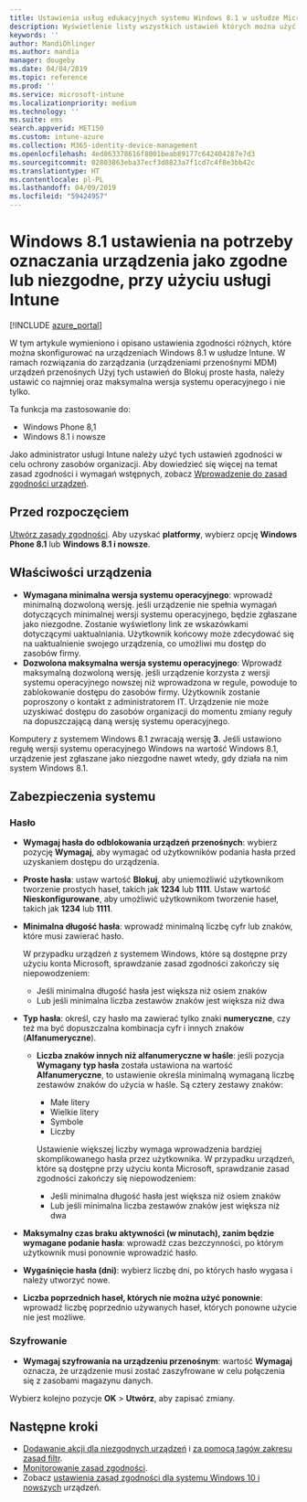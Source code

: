 ```yaml
---
title: Ustawienia usług edukacyjnych systemu Windows 8.1 w usłudze Microsoft Intune — Azure | Microsoft Docs
description: Wyświetlenie listy wszystkich ustawień których można użyć, gdy ustawienia zgodności dla urządzeń Windows 8.1 i Windows Phone 8.1 w programie Microsoft Intune. Sprawdzanie zgodności na minimalną i maksymalną systemu operacyjnego, ustawianie hasła ograniczeń i długość, włączyć szyfrowanie na magazyn danych i nie tylko.
keywords: ''
author: MandiOhlinger
ms.author: mandia
manager: dougeby
ms.date: 04/04/2019
ms.topic: reference
ms.prod: ''
ms.service: microsoft-intune
ms.localizationpriority: medium
ms.technology: ''
ms.suite: ems
search.appverid: MET150
ms.custom: intune-azure
ms.collection: M365-identity-device-management
ms.openlocfilehash: 4ed863378616f8001beab89177c642404287e7d3
ms.sourcegitcommit: 02803863eba37ecf3d8823a7f1cd7c4f8e3bb42c
ms.translationtype: HT
ms.contentlocale: pl-PL
ms.lasthandoff: 04/09/2019
ms.locfileid: "59424957"
---
```

# <a name="windows-81-settings-to-mark-devices-as-compliant-or-not-compliant-using-intune"></a>Windows 8.1 ustawienia na potrzeby oznaczania urządzenia jako zgodne lub niezgodne, przy użyciu usługi Intune

[!INCLUDE [azure_portal](./includes/azure_portal.md)]

W tym artykule wymieniono i opisano ustawienia zgodności różnych, które można skonfigurować na urządzeniach Windows 8.1 w usłudze Intune. W ramach rozwiązania do zarządzania (urządzeniami przenośnymi MDM) urządzeń przenośnych Użyj tych ustawień do Blokuj proste hasła, należy ustawić co najmniej oraz maksymalna wersja systemu operacyjnego i nie tylko.

Ta funkcja ma zastosowanie do:

- Windows Phone 8,1
- Windows 8.1 i nowsze

Jako administrator usługi Intune należy użyć tych ustawień zgodności w celu ochrony zasobów organizacji. Aby dowiedzieć się więcej na temat zasad zgodności i wymagań wstępnych, zobacz [Wprowadzenie do zasad zgodności urządzeń](device-compliance-get-started.md).

## <a name="before-you-begin"></a>Przed rozpoczęciem

[Utwórz zasady zgodności](create-compliance-policy.md#create-the-policy). Aby uzyskać **platformy**, wybierz opcję **Windows Phone 8.1** lub **Windows 8.1 i nowsze**.

## <a name="device-properties"></a>Właściwości urządzenia

- **Wymagana minimalna wersja systemu operacyjnego**: wprowadź minimalną dozwoloną wersję. jeśli urządzenie nie spełnia wymagań dotyczących minimalnej wersji systemu operacyjnego, będzie zgłaszane jako niezgodne. Zostanie wyświetlony link ze wskazówkami dotyczącymi uaktualniania. Użytkownik końcowy może zdecydować się na uaktualnienie swojego urządzenia, co umożliwi mu dostęp do zasobów firmy.
- **Dozwolona maksymalna wersja systemu operacyjnego**: Wprowadź maksymalną dozwoloną wersję. jeśli urządzenie korzysta z wersji systemu operacyjnego nowszej niż wprowadzona w regule, powoduje to zablokowanie dostępu do zasobów firmy. Użytkownik zostanie poproszony o kontakt z administratorem IT. Urządzenie nie może uzyskiwać dostępu do zasobów organizacji do momentu zmiany reguły na dopuszczającą daną wersję systemu operacyjnego.

Komputery z systemem Windows 8.1 zwracają wersję **3**. Jeśli ustawiono regułę wersji systemu operacyjnego Windows na wartość Windows 8.1, urządzenie jest zgłaszane jako niezgodne nawet wtedy, gdy działa na nim system Windows 8.1.

## <a name="system-security"></a>Zabezpieczenia systemu

### <a name="password"></a>Hasło

- **Wymagaj hasła do odblokowania urządzeń przenośnych**: wybierz pozycję **Wymagaj**, aby wymagać od użytkowników podania hasła przed uzyskaniem dostępu do urządzenia.
- **Proste hasła**: ustaw wartość **Blokuj**, aby uniemożliwić użytkownikom tworzenie prostych haseł, takich jak **1234** lub **1111**. Ustaw wartość **Nieskonfigurowane**, aby umożliwić użytkownikom tworzenie haseł, takich jak **1234** lub **1111**.
- **Minimalna długość hasła**: wprowadź minimalną liczbę cyfr lub znaków, które musi zawierać hasło.

  W przypadku urządzeń z systemem Windows, które są dostępne przy użyciu konta Microsoft, sprawdzanie zasad zgodności zakończy się niepowodzeniem:
  - Jeśli minimalna długość hasła jest większa niż osiem znaków
  - Lub jeśli minimalna liczba zestawów znaków jest większa niż dwa

- **Typ hasła**: określ, czy hasło ma zawierać tylko znaki **numeryczne**, czy też ma być dopuszczalna kombinacja cyfr i innych znaków (**Alfanumeryczne**).
  
  - **Liczba znaków innych niż alfanumeryczne w haśle**: jeśli pozycja **Wymagany typ hasła** została ustawiona na wartość **Alfanumeryczne**, to ustawienie określa minimalną wymaganą liczbę zestawów znaków do użycia w haśle. Są cztery zestawy znaków:
    - Małe litery
    - Wielkie litery
    - Symbole
    - Liczby

    Ustawienie większej liczby wymaga wprowadzenia bardziej skomplikowanego hasła przez użytkownika. W przypadku urządzeń, które są dostępne przy użyciu konta Microsoft, sprawdzanie zasad zgodności zakończy się niepowodzeniem:

    - Jeśli minimalna długość hasła jest większa niż osiem znaków
    - Lub jeśli minimalna liczba zestawów znaków jest większa niż dwa

- **Maksymalny czas braku aktywności (w minutach), zanim będzie wymagane podanie hasła**: wprowadź czas bezczynności, po którym użytkownik musi ponownie wprowadzić hasło.
- **Wygaśnięcie hasła (dni)**: wybierz liczbę dni, po których hasło wygasa i należy utworzyć nowe.
- **Liczba poprzednich haseł, których nie można użyć ponownie**: wprowadź liczbę poprzednio używanych haseł, których ponowne użycie nie jest możliwe.

### <a name="encryption"></a>Szyfrowanie

- **Wymagaj szyfrowania na urządzeniu przenośnym**: wartość **Wymagaj** oznacza, że urządzenie musi zostać zaszyfrowane w celu połączenia się z zasobami magazynu danych.

Wybierz kolejno pozycje **OK** > **Utwórz**, aby zapisać zmiany.

## <a name="next-steps"></a>Następne kroki

- [Dodawanie akcji dla niezgodnych urządzeń](actions-for-noncompliance.md) i [za pomocą tagów zakresu zasad filtr](scope-tags.md).
- [Monitorowanie zasad zgodności](compliance-policy-monitor.md).
- Zobacz [ustawienia zasad zgodności dla systemu Windows 10 i nowszych](compliance-policy-create-windows.md) urządzeń.